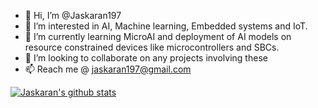 - 👋 Hi, I’m @Jaskaran197
- 👀 I’m interested in AI, Machine learning, Embedded systems and IoT.
- 🌱 I’m currently learning MicroAI and deployment of AI models on resource constrained devices like microcontrollers and SBCs.
- 💞️ I’m looking to collaborate on any projects involving these
- 📫 Reach me @ jaskaran197@gmail.com

[![Jaskaran's github stats](https://github-readme-stats.vercel.app/api?username=Jaskaran197)](https://github.com/Jaskaran197/github-readme-stats)

<!---
Jaskaran197/Jaskaran197 is a ✨ special ✨ repository because its `README.md` (this file) appears on your GitHub profile.
You can click the Preview link to take a look at your changes.
--->

